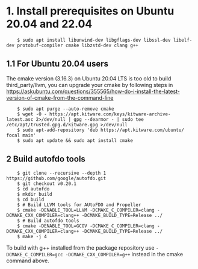 
# 1. Install prerequisites on Ubuntu 20.04 and 22.04

```
    $ sudo apt install libunwind-dev libgflags-dev libssl-dev libelf-dev protobuf-compiler cmake libzstd-dev clang g++
```

## 1.1 For Ubuntu 20.04 users

The cmake version (3.16.3) on Ubuntu 20.04 LTS is too old to build third_party/llvm, you can upgrade your cmake by following steps in https://askubuntu.com/questions/355565/how-do-i-install-the-latest-version-of-cmake-from-the-command-line

```
    $ sudo apt purge --auto-remove cmake
    $ wget -O - https://apt.kitware.com/keys/kitware-archive-latest.asc 2>/dev/null | gpg --dearmor - | sudo tee /etc/apt/trusted.gpg.d/kitware.gpg >/dev/null
    $ sudo apt-add-repository 'deb https://apt.kitware.com/ubuntu/ focal main'     
    $ sudo apt update && sudo apt install cmake
```

## 2 Build autofdo tools

```
    $ git clone --recursive --depth 1 https://github.com/google/autofdo.git
    $ git checkout v0.20.1
    $ cd autofdo
    $ mkdir build
    $ cd build 
    $ # Build LLVM tools for AUtoFDO and Propeller
    $ cmake -DENABLE_TOOL=LLVM -DCMAKE_C_COMPILER=clang -DCMAKE_CXX_COMPILER=clang++ -DCMAKE_BUILD_TYPE=Release ../
    $ # Build autofdo tools
    $ cmake -DENABLE_TOOL=GCOV -DCMAKE_C_COMPILER=clang -DCMAKE_CXX_COMPILER=clang++ -DCMAKE_BUILD_TYPE=Release ../
    $ make -j 4
```

To build with g++ installed from the package repository use `-DCMAKE_C_COMPILER=gcc -DCMAKE_CXX_COMPILER=g++` instead in the cmake command above.
